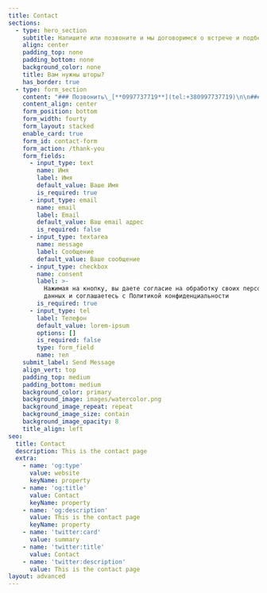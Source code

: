 ```yaml
---
title: Contact
sections:
  - type: hero_section
    subtitle: Напишите или позвоните и мы договоримся о встрече и подберем шторы для вас
    align: center
    padding_top: none
    padding_bottom: none
    background_color: none
    title: Вам нужны шторы?
    has_border: true
  - type: form_section
    content: "### Позвонить\_[**0997737719**](tel:+380997737719)\n\n### Написать в\_[**Viber**]()\n\n### Написать в\_[**Telegram**]()\n"
    content_align: center
    form_position: bottom
    form_width: fourty
    form_layout: stacked
    enable_card: true
    form_id: contact-form
    form_action: /thank-you
    form_fields:
      - input_type: text
        name: Имя
        label: Имя
        default_value: Ваше Имя
        is_required: true
      - input_type: email
        name: email
        label: Email
        default_value: Ваш email адрес
        is_required: false
      - input_type: textarea
        name: message
        label: Сообщение
        default_value: Ваше сообщение
      - input_type: checkbox
        name: consent
        label: >-
          Нажимая на кнопку, вы даете согласие на обработку своих персональных
          данных и соглашаетесь с Политикой конфиденциальности
        is_required: true
      - input_type: tel
        label: Телефон
        default_value: lorem-ipsum
        options: []
        is_required: false
        type: form_field
        name: тел
    submit_label: Send Message
    align_vert: top
    padding_top: medium
    padding_bottom: medium
    background_color: primary
    background_image: images/watercolor.png
    background_image_repeat: repeat
    background_image_size: contain
    background_image_opacity: 8
    title_align: left
seo:
  title: Contact
  description: This is the contact page
  extra:
    - name: 'og:type'
      value: website
      keyName: property
    - name: 'og:title'
      value: Contact
      keyName: property
    - name: 'og:description'
      value: This is the contact page
      keyName: property
    - name: 'twitter:card'
      value: summary
    - name: 'twitter:title'
      value: Contact
    - name: 'twitter:description'
      value: This is the contact page
layout: advanced
---
```

